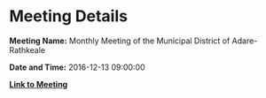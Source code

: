 # Meeting Details

**Meeting Name:** Monthly Meeting of the Municipal District of Adare-Rathkeale

**Date and Time:** 2016-12-13 09:00:00

**[Link to Meeting](https://www.limerick.ie/council/whats-on/monthly-meeting-municipal-district-adare-rathkeale-9)**
